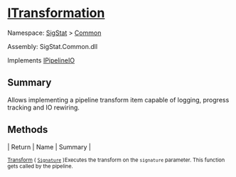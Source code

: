 # [ITransformation](./ITransformation.md)

Namespace: [SigStat]() > [Common](./README.md)

Assembly: SigStat.Common.dll

Implements [IPipelineIO](./Pipeline/IPipelineIO.md)

## Summary
Allows implementing a pipeline transform item capable of logging, progress tracking and IO rewiring.

## Methods

| Return | Name | Summary | 

<sub>[Transform](./Methods/ITransformation-100663461.md) ( [`Signature`](./Signature.md) )</sub><sub>Executes the transform on the `signature` parameter.  This function gets called by the pipeline.</sub>


